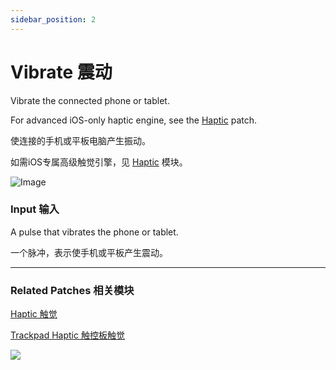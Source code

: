 ```yaml
---
sidebar_position: 2
---
```


# Vibrate 震动

Vibrate the connected phone or tablet.

For advanced iOS-only haptic engine, see the [Haptic](./Haptic.md) patch.

使连接的手机或平板电脑产生振动。

如需iOS专属高级触觉引擎，见 [Haptic](./Haptic.md) 模块。

![Image](https://s3.us-west-2.amazonaws.com/secure.notion-static.com/0d67735f-860d-470d-ad7b-2a6908b67245/Untitled.png?X-Amz-Algorithm=AWS4-HMAC-SHA256&X-Amz-Content-Sha256=UNSIGNED-PAYLOAD&X-Amz-Credential=AKIAT73L2G45EIPT3X45%2F20220602%2Fus-west-2%2Fs3%2Faws4_request&X-Amz-Date=20220602T170500Z&X-Amz-Expires=86400&X-Amz-Signature=cb67e0084cd148a96e7154f590a616d713e7c6be98d3f68684e54361e70a66c8&X-Amz-SignedHeaders=host&response-content-disposition=filename%20%3D%22Untitled.png%22&x-id=GetObject)

### Input 输入

A pulse that vibrates the phone or tablet.

一个脉冲，表示使手机或平板产生震动。

------

### Related Patches 相关模块

[Haptic 触觉](h./../Haptic.md)

[Trackpad Haptic 触控板触觉](./Trackpad%20Haptic.md)

![](https://s3.us-west-2.amazonaws.com/secure.notion-static.com/f5ab309c-604f-472e-90d7-79fc468baff0/Untitled.png?X-Amz-Algorithm=AWS4-HMAC-SHA256&X-Amz-Content-Sha256=UNSIGNED-PAYLOAD&X-Amz-Credential=AKIAT73L2G45EIPT3X45%2F20220602%2Fus-west-2%2Fs3%2Faws4_request&X-Amz-Date=20220602T170506Z&X-Amz-Expires=86400&X-Amz-Signature=77f9dc12260a2f3ac3244611fc8daf6218f1bc77886d80354841e2708fffa755&X-Amz-SignedHeaders=host&response-content-disposition=filename%20%3D%22Untitled.png%22&x-id=GetObject)
